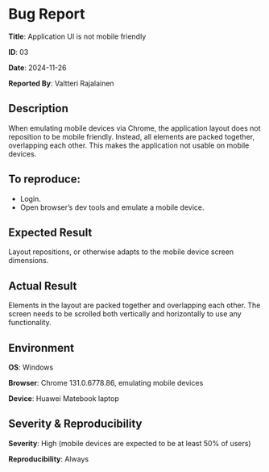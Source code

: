 # Bug Report

**Title**: Application UI is not mobile friendly

**ID**: 03

**Date**: 2024-11-26

**Reported By**: Valtteri Rajalainen


## Description
When emulating mobile devices via Chrome, the application layout does not reposition to be mobile friendly. Instead, all elements are packed together, overlapping each other. This makes the application not usable on mobile devices.


## To reproduce:
- Login.
- Open browser’s dev tools and emulate a mobile device.


## Expected Result
Layout repositions, or otherwise adapts to the mobile device screen dimensions.

## Actual Result
Elements in the layout are packed together and overlapping each other. The screen needs to be scrolled both vertically and horizontally to use any functionality.


## Environment
**OS**: Windows

**Browser**: Chrome 131.0.6778.86, emulating mobile devices

**Device**: Huawei Matebook laptop


## Severity & Reproducibility

**Severity**: High (mobile devices are expected to be at least 50% of users)

**Reproducibility**: Always
